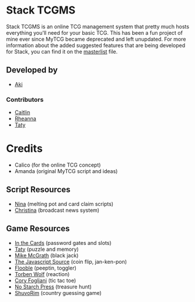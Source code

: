# Stack TCGMS
Stack TCGMS is an online TCG management system that pretty much hosts everything you'll need for your basic TCG.
This has been a fun project of mine ever since MyTCG became deprecated and left unupdated.
For more information about the added suggested features that are being developed for Stack, you can find it on the [masterlist](https://github.com/paperains/Stack-TCGMS/blob/main/MASTERLIST.md) file.

## Developed by
- [Aki](https://www.reijou.net)

### Contributors
- [Caitlin](http://caitlin.saythe.name/)
- [Rheanna](http://www.rheanna.net)
- [Taty](http://mobe.bombilate.net/)

# Credits
- Calico (for the online TCG concept)
- Amanda (original MyTCG script and ideas)

## Script Resources
- [Nina](http://nation.magical-me.net/index.php?action=downloads) (melting pot and card claim scripts)
- [Christina](http://tcg-publicity.com/) (broadcast news system)

## Game Resources
- [In the Cards](http://inthecards.neo-romance.net/) (password gates and slots)
- [Taty](http://tcg.bombilate.net/scripts.php) (puzzle and memory)
- [Mike McGrath](http://home.clara.net/mikem) (black jack)
- [The Javascript Source](https://javascriptsource.com/snippet/games/) (coin flip, jan-ken-pon)
- [Flooble](http://www.flooble.com/scripts/) (peeptin, toggler)
- [Torben Wolf](http://webmasterweb.de) (reaction)
- [Cory Fogliani](mailto:cory@ijustdontcare.com) (tic tac toe)
- [No Starch Press](http://nostarch.com/) (treasure hunt)
- [ShuvoRim](mailto:shuvorim@hotmail.com) (country guessing game)
